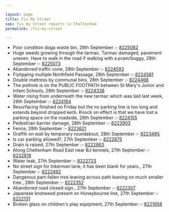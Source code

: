 ```yaml
---

layout: page
title: Fix My Street
seo: fix my street reports in Cheltenham
permalink: /fix-my-street

---
```


<!-- fix_marker starts -->

- Poor condition doga waste bin, 28th September :- [8225082](https://www.fixmystreet.com/report/8225082)
- Huge weeds growing through the tarmac. Tarmac damaged, pavement uneven. Have to walk in the road if walking with a pram/buggy, 28th September :- [8225073](https://www.fixmystreet.com/report/8225073)
- Abandoned traffic cone, 28th September :- [8224593](https://www.fixmystreet.com/report/8224593)
- Flytipping multiple Northfield Passage, 28th September :- [8224581](https://www.fixmystreet.com/report/8224581)
- Double mattress by communal bins, 28th September :- [8224468](https://www.fixmystreet.com/report/8224468)
- The pothole is on the PUBLIC FOOTPATH between St Mary's Junior and Infant Schools, 28th September :- [8224338](https://www.fixmystreet.com/report/8224338)
- Water rising from underneath the new tarmac which was laid last week, 28th September :- [8224164](https://www.fixmystreet.com/report/8224164)
- Resurfacing finished on Friday but the no parking line is too long and extends beyond dropped kerb. Knock on effect is that we have lost a parking space on the roadside, 28th September :- [8224155](https://www.fixmystreet.com/report/8224155)
- Pedestrian barrier damage, 28th September :- [8223903](https://www.fixmystreet.com/report/8223903)
- Fence, 28th September :- [8223621](https://www.fixmystreet.com/report/8223621)
- Graffiti on wall by temporary roundabout, 28th September :- [8223495](https://www.fixmystreet.com/report/8223495)
- Is car parking allowed?, 27th September :- [8222875](https://www.fixmystreet.com/report/8222875)
- Drain is raised, 27th September :- [8222863](https://www.fixmystreet.com/report/8222863)
- Along Cheltenham Road East near BJ kennels, 27th September :- [8222818](https://www.fixmystreet.com/report/8222818)
- Water leak, 27th September :- [8222723](https://www.fixmystreet.com/report/8222723)
- No street sign for Inkerman lane, it has been blank for years., 27th September :- [8222492](https://www.fixmystreet.com/report/8222492)
- Dangerous part-fallen tree leaning across path leaning on much smaller tree., 28th September :- [8222352](https://www.fixmystreet.com/report/8222352)
- Abandoned road closed sign., 27th September :- [8222307](https://www.fixmystreet.com/report/8222307)
- Japanese knotweed present on Honeybourne line, 27th September :- [8222131](https://www.fixmystreet.com/report/8222131)
- Broken glass on children's play equipment, 27th September :- [8221958](https://www.fixmystreet.com/report/8221958)

<!-- fix_marker ends -->